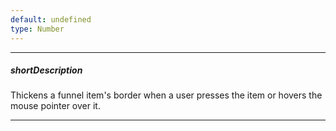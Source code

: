```yaml
---
default: undefined
type: Number
---
```

---
##### shortDescription
Thickens a funnel item's border when a user presses the item or hovers the mouse pointer over it.

---
